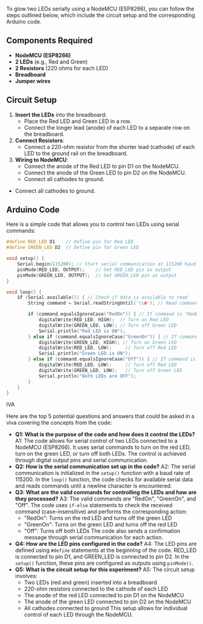 To glow two LEDs serially using a NodeMCU (ESP8266), you can follow the steps outlined below, which include the circuit setup and the corresponding Arduino code.

## Components Required

- **NodeMCU (ESP8266)**
- **2 LEDs** (e.g., Red and Green)
- **2 Resistors** (220 ohms for each LED)
- **Breadboard**
- **Jumper wires**

## Circuit Setup

1. **Insert the LEDs** into the breadboard:
    - Place the Red LED and Green LED in a row.
    - Connect the longer lead (anode) of each LED to a separate row on the breadboard.
2. **Connect Resistors**:
    - Connect a 220-ohm resistor from the shorter lead (cathode) of each LED to the ground rail on the breadboard.
3. **Wiring to NodeMCU**:
    - Connect the anode of the Red LED to pin D1 on the NodeMCU.
    - Connect the anode of the Green LED to pin D2 on the NodeMCU.
    - Connect all cathodes to ground.
- Connect all cathodes to ground.

## Arduino Code

Here is a simple code that allows you to control two LEDs using serial commands:

```cpp
#define RED_LED D1    // Define pin for Red LED
#define GREEN_LED D2  // Define pin for Green LED

void setup() {
    Serial.begin(115200); // Start serial communication at 115200 baud rate
    pinMode(RED_LED, OUTPUT);    // Set RED_LED pin as output
    pinMode(GREEN_LED, OUTPUT);  // Set GREEN_LED pin as output
}

void loop() {
    if (Serial.available()) { // Check if data is available to read
        String command = Serial.readStringUntil('\\n'); // Read command until newline

        if (command.equalsIgnoreCase("RedOn")) { // If command is "RedOn"
            digitalWrite(RED_LED, HIGH);  // Turn on Red LED
            digitalWrite(GREEN_LED, LOW); // Turn off Green LED
            Serial.println("Red LED is ON");
        } else if (command.equalsIgnoreCase("GreenOn")) { // If command is "GreenOn"
            digitalWrite(GREEN_LED, HIGH); // Turn on Green LED
            digitalWrite(RED_LED, LOW);     // Turn off Red LED
            Serial.println("Green LED is ON");
        } else if (command.equalsIgnoreCase("Off")) { // If command is "Off"
            digitalWrite(RED_LED, LOW);     // Turn off Red LED
            digitalWrite(GREEN_LED, LOW);   // Turn off Green LED
            Serial.println("Both LEDs are OFF");
        }
    }
}

```
IVA

Here are the top 5 potential questions and answers that could be asked in a viva covering the concepts from the code:

- **Q1: What is the purpose of the code and how does it control the LEDs?**
A1: The code allows for serial control of two LEDs connected to a NodeMCU (ESP8266). It uses serial commands to turn on the red LED, turn on the green LED, or turn off both LEDs. The control is achieved through digital output pins and serial communication.
- **Q2: How is the serial communication set up in the code?**
A2: The serial communication is initialized in the `setup()` function with a baud rate of 115200. In the `loop()` function, the code checks for available serial data and reads commands until a newline character is encountered.
- **Q3: What are the valid commands for controlling the LEDs and how are they processed?**
A3: The valid commands are "RedOn", "GreenOn", and "Off". The code uses `if-else` statements to check the received command (case-insensitive) and performs the corresponding action:
    - "RedOn": Turns on the red LED and turns off the green LED
    - "GreenOn": Turns on the green LED and turns off the red LED
    - "Off": Turns off both LEDs
    The code also sends a confirmation message through serial communication for each action.
- **Q4: How are the LED pins configured in the code?**
A4: The LED pins are defined using `#define` statements at the beginning of the code. RED_LED is connected to pin D1, and GREEN_LED is connected to pin D2. In the `setup()` function, these pins are configured as outputs using `pinMode()`.
- **Q5: What is the circuit setup for this experiment?**
A5: The circuit setup involves:
    - Two LEDs (red and green) inserted into a breadboard
    - 220-ohm resistors connected to the cathode of each LED
    - The anode of the red LED connected to pin D1 on the NodeMCU
    - The anode of the green LED connected to pin D2 on the NodeMCU
    - All cathodes connected to ground
    This setup allows for individual control of each LED through the NodeMCU.